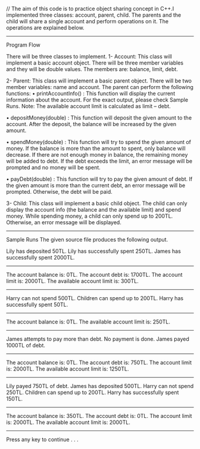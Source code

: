 // The aim of this code is to practice object sharing concept in C++.I implemented three classes: account, parent, child. The parents and the child will share a single account and perform operations on it. The operations are explained below.

*************
Program Flow

There will be three classes to implement. 
1-	Account:
This class will implement a basic account object. There will be three member variables and they will be double values. The members are: balance, limit, debt. 


2-	Parent: This class will implement a basic parent object. There will be two member variables: name and account. The parent can perform the following functions:
•	printAccountInfo() : This function will display the current information about the account. For the exact output, please check Sample Runs. 
Note: The available account limit is calculated as limit – debt.

•	depositMoney(double) : This function will deposit the given amount to the account. After the deposit, the balance will be increased by the given amount.

•	spendMoney(double) : This function will try to spend the given amount of money. If the balance is more than the amount to spent, only balance will decrease. If there are not enough money in balance, the remaining money will be added to debt. If the debt exceeds the limit, an error message will be prompted and no money will be spent.

•	payDebt(double) : This function will try to pay the given amount of debt. If the given amount is more than the current debt, an error message will be prompted. Otherwise, the debt will be paid.

3- Child: This class will implement a basic child object. The child can only display the account info (the balance and the available limit) and spend money. While spending money, a child can only spend up to 200TL. Otherwise, an error message will be displayed. 

*************************************************
Sample Runs
The given source file produces the following output.

Lily has deposited 50TL.
Lily has successfully spent 250TL.
James has successfully spent 2000TL.

******************************
The account balance is: 0TL.
The account debt is: 1700TL.
The account limit is: 2000TL.
The available account limit is: 300TL.
******************************
Harry can not spend 500TL. Children can spend up to 200TL.
Harry has successfully spent 50TL.

******************************
The account balance is: 0TL.
The available account limit is: 250TL.
******************************
James attempts to pay more than debt. No payment is done.
James payed 1000TL of debt.

******************************
The account balance is: 0TL.
The account debt is: 750TL.
The account limit is: 2000TL.
The available account limit is: 1250TL.
******************************
Lily payed 750TL of debt.
James has deposited 500TL.
Harry can not spend 250TL. Children can spend up to 200TL.
Harry has successfully spent 150TL.

******************************
The account balance is: 350TL.
The account debt is: 0TL.
The account limit is: 2000TL.
The available account limit is: 2000TL.
******************************
Press any key to continue . . .

